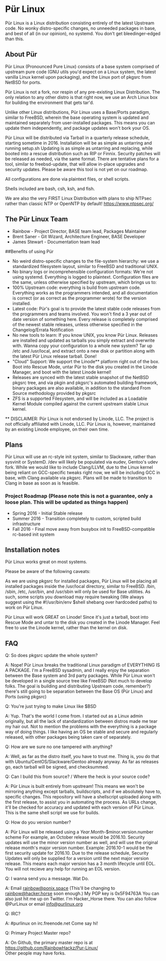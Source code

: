 # Pür Linux
Pür Linux is a Linux distribution consisting entirely of the latest Upstream code. No wonky distro-specific changes, no unneeded packages in base, and best of all (in our opinion), no systemd. You don't get bleedinger-edged than this.

## About Pür
Pür Linux (Pronounced Pure Linux) consists of a base system comprised of upstream pure code (GNU utils you'd expect on a Linux system, the latest vanilla Linux kernel upon packaging), and the Linux port of pkgsrc from NetBSD for ports.

Pür Linux is not a fork, nor respin of any pre-existing Linux Distribution.
The only relation to any other distro is that right now, we use an Arch Linux box for building the environment that gets tar'd.

Unlike other Linux distributions, Pür Linux uses a Base/Ports paradigm, similar to FreeBSD, wherein the base operating system is updated and maintained separately from user-installed packages. This means you can update them independently, and package updates won't bork your OS.

Pür Linux will be distributed via Tarball in a quarterly release schedule, starting sometime in 2016.
Installation will be as simple as untarring and running setup.sh
Updating is as simple as untarring and replacing, while booted into a rescue distribution such as RIP or Finnix.
Security patches will be released as needed, via the same format.
There are tentative plans for a tool, similar to freebsd-update, that will allow in-place upgrades and security updates.
Please be aware this tool is not yet on our roadmap.

All configurations are done via plaintext files, or shell scripts.

Shells included are bash, csh, ksh, and fish.

We are also the very FIRST Linux Distribution with plans to ship NTPsec rather than classic NTP or OpenNTP by default!
https://www.ntpsec.org/

## The Pür Linux Team
* Rainbow - Project Director, BASE team lead, Packages Maintainer
* Brent Saner - Git Wizard, Architecture Engineer, BASE Developer
* James Stewart - Documentation team lead

##Benefits of using Pür
* No weird distro-specific changes to the file-system hierarchy: we use a standardized filesystem layout, similar to FreeBSD and traditional UNIX.
* No binary logs or incomprehensible configuration formats: We're not using systemd. Everything is logged to plaintext. Configuration files are the same, unless otherwise specified by upstream, which brings us to:
* 100% Upstream code: everything is build from upstream code. Everything works as the programmers intended, and all documentation is correct (or as correct as the programmer wrote) for the version installed.
* Latest code: Pür's goal is to provide the latest stable code releases from the programmers and teams involved. You won't find a 3 year out of date version of something here. Every release is completely comprised of the newest stable releases, unless otherwise specified in the Changelog/Errata Notification
* No new tools to learn: If you know UNIX, you know Pür Linux. Releases are installed and updated as tarballs you simply extract and overwrite with. Wanna copy your configuration to a whole new system? Tar up /etc and /usr/local, and extract onto a new disk or partition along with the latest Pür Linux release tarball. Done!
* "Cloud" Support: We support the Linode** platform right out of the box. Boot into Rescue Mode, untar Pür to the disk you created in the Linode Manager, and boot with the latest Linode kernel!
* Releases are synced with the latest stable snapshot of the NetBSD pkgsrc tree, and via pkgin and pkgsrc's automated building framework, binary packages are also available, in addition to the standard From Source methodology provided by pkgsrc
* ZFS is a supported Filesystem, and will be included as a Loadable Kernel Module compiled against the current upstream stable Linux kernel.

** DISCLAIMER: Pür Linux is not endorsed by Linode, LLC. The project is not officially affiliated with Linode, LLC.
Pür Linux is, however, maintained by an existing Linode employee, on their own time.

## Plans

Pür Linux will use an rc-style init system, similar to Slackware, rather than sysvinit or SystemD. /dev will likely be populated via eudev, Gentoo's udev fork.
While we would like to include Clang/LLVM, due to the Linux kernel being reliant on GCC-specific tweaks right now, we will be including GCC in base, with Clang available via pkgsrc. Plans will be made to transition to Clang in base as soon as is feasible.

### Project Roadmap (Please note this is not a guarantee, only a loose plan. This will be updated as things happen)
* Spring 2016 - Initial Stable release
* Summer 2016 - Transition completely to custom, scripted build infrastructure
* Fall 2016 - Final move away from busybox init to FreeBSD-compatible rc-based init system

## Installation notes
Pür Linux works great on most systems.

Please be aware of the following caveats:

As we are using pkgsrc for installed packages, Pür Linux will be placing all installed packages inside the /usr/local directory, similar to FreeBSD. /bin, /sbin, /etc, /usr/bin, and /usr/sbin will only be used for Base utilities.
As such, some scripts you download may require tweaking (We always suggest using the #!/usr/bin/env $shell shebang over hardcoded paths) to work on Pür Linux.

Pür Linux will work GREAT on Linode! Since it's just a tarball, boot into Rescue Mode and untar to the disk you created in the Linode Manager. Feel free to use the Linode kernel, rather than the kernel on disk.

## FAQ

Q: So does pkgsrc update the whole system?

A: Nope! Pür Linux breaks the traditional Linux paradigm of EVERYTHING IS A PACKAGE. I'm a FreeBSD sysadmin, and I really enjoy the separation between the Base system and 3rd party packages. While Pür Linux won't be developed in a single source tree like FreeBSD (Not much to develop folks. The goal is building and distributing Upstream code, remember?) there's still going to be separation between the Base OS (Pür Linux) and Ports (using pkgsrc)


Q: You're just trying to make Linux like $BSD

A: Yup. That's the world I come from. I started out as a Linux admin originally, but all the lack of standardization between distros made me tear my hair out. Not to mention the problems with the everything is a package way of doing things.
I like having an OS be stable and secure and regularly released, with other packages being taken care of separately.


Q: How are we sure no one tampered with anything?

A: Well, as far as the distro itself, you have to trust me. Thing is, you do that with Ubuntu/CentOS/Slackware/Gentoo already anyway. As far as releases go, each tarball will be signed, and checksummed.


Q: Can I build this from source? / Where the heck is your source code?

A: Pür Linux is built entirely from upstream! This means we won't be mirroring anything except tarballs, buildscripts, and if we absolutely have to, specific changes.
This repository will have a shellscript uploaded along with the first release, to assist you in automating the process.
As URLs change, it'll be checked for accuracy and updated with each version of Pür Linux.
This is the same shell script we use for builds.


Q: How do you version number?

A: Pür Linux will be released using a $Year.$Month-$minor.version.number scheme
For example, an October release would be 2016.10.
Security updates will use the minor version number as well, and will use the original release month's major version number.
Example: 2016.10-1 would be the first security update for 2016.10.
Due to the release schedule, Security Updates will only be supplied for a version until the next major version release.
This means each major version has a 3 month lifecycle until EOL. You will not recieve any help for running an EOL version.


Q: I wanna send you a message. Wat Do.

A: Email rainbow@ponix.space (This'll be changing to rainbow@hacker.horse soon enough.)
My PGP key is 0x5F94763A
You can also just hit me up on Twitter. I'm Hacker_Horse there.
You can also follow @PurLinux or email info@purlinux.org

Q: IRC?

A: #purlinux on irc.freenode.net 
Come say hi!

Q: Primary Project Master repo?

A: On Github, the primary master repo is at https://github.com/RainbowHackz/Pur-Linux/  
Other people may have forks.
